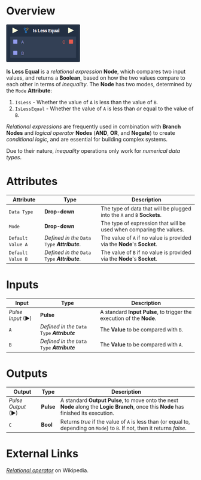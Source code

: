 # Overview

![](../../.gitbook/assets/node-is-less-equal.png)

**Is Less Equal** is a *relational expression* **Node**, which compares two input values, and returns a **Boolean**, based on how the two values compare to each other in terms of *inequality*. The **Node** has two modes, determined by the `Mode` **Attribute**:

1. `IsLess` - Whether the value of `A` is less than the value of `B`.
2. `IsLessEqual` - Whether the value of `A` is less than *or* equal to the value of `B`.

*Relational expressions* are frequently used in combination with **Branch Nodes** and *logical operator* **Nodes** (**AND**, **OR**, and **Negate**) to create *conditional logic*, and are essential for building complex systems.

Due to their nature, *inequality* operations only work for *numerical data types*.

# Attributes

|Attribute|Type|Description|
|---|---|---|
|`Data Type`|**Drop-down**|The type of data that will be plugged into the `A` and `B` **Sockets**.|
|`Mode`|**Drop-down**|The type of expression that will be used when comparing the values.|
|`Default Value A`|*Defined in the* `Data Type` ***Attribute***.|The value of `A` if no value is provided via the **Node**'s **Socket**.|
|`Default Value B`|*Defined in the* `Data Type` ***Attribute***.|The value of `B` if no value is provided via the **Node**'s **Socket**.|

# Inputs

|Input|Type|Description|
|---|---|---|
|*Pulse Input* (►)|**Pulse**|A standard **Input Pulse**, to trigger the execution of the **Node**.|
|`A`|*Defined in the* `Data Type` ***Attribute***|The **Value** to be compared with `B`.|
|`B`|*Defined in the* `Data Type` ***Attribute***|The **Value** to be compared with `A`.|

# Outputs

|Output|Type|Description|
|---|---|---|
|*Pulse Output* (►)|**Pulse**|A standard **Output Pulse**, to move onto the next **Node** along the **Logic Branch**, once this **Node** has finished its execution.|
|`C`|**Bool**|Returns *true* if the value of `A` is less than (or equal to, depending on `Mode`) to `B`. If not, then it returns *false*.|

# External Links

[*Relational operator*](https://en.wikipedia.org/wiki/Relational_operator) on Wikipedia.
